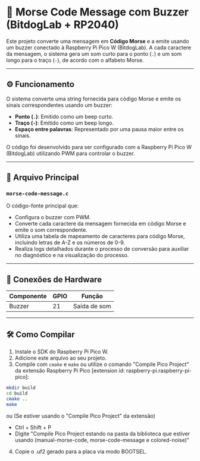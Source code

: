 # 📡 Morse Code Message com Buzzer (BitdogLab + RP2040)

Este projeto converte uma mensagem em **Código Morse** e a emite usando um buzzer conectado à Raspberry Pi Pico W (BitdogLab). A cada caractere da mensagem, o sistema gera um som curto para o ponto (`.`) e um som longo para o traço (`-`), de acordo com o alfabeto Morse.

---

## ⚙️ Funcionamento

O sistema converte uma string fornecida para código Morse e emite os sinais correspondentes usando um buzzer:

- **Ponto (`.`)**: Emitido como um beep curto.
- **Traço (`-`)**: Emitido como um beep longo.
- **Espaço entre palavras**: Representado por uma pausa maior entre os sinais.
  
O código foi desenvolvido para ser configurado com a Raspberry Pi Pico W (BitdogLab) utilizando PWM para controlar o buzzer.

---

## 📁 Arquivo Principal

### `morse-code-message.c`

O código-fonte principal que:

- Configura o buzzer com PWM.
- Converte cada caractere da mensagem fornecida em código Morse e emite o som correspondente.
- Utiliza uma tabela de mapeamento de caracteres para código Morse, incluindo letras de A-Z e os números de 0-9.
- Realiza logs detalhados durante o processo de conversão para auxiliar no diagnóstico e na visualização do processo.

---

## 🔌 Conexões de Hardware

| Componente | GPIO | Função        |
|------------|------|----------------|
| Buzzer     | 21   | Saída de som   |

---

## 🛠️ Como Compilar

1. Instale o SDK do Raspberry Pi Pico W.
2. Adicione este arquivo ao seu projeto.
3. Compile com `cmake` e `make` ou utilize o comando "Compile Pico Project" da extensão Raspberry Pi Pico [extension id: raspberry-pi.raspberry-pi-pico]:

```bash
mkdir build
cd build
cmake ..
make
```

ou (Se estiver usando o "Compile Pico Project" da extensão)

- Ctrl + Shift + P
- Digite "Compile Pico Project estando na pasta da biblioteca que estiver usando (manual-morse-code, morse-code-message e colored-noise)"

4. Copie o .uf2 gerado para a placa via modo BOOTSEL.